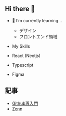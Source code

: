 ## Hi there 👋

<!--
**darmadevZone/darmadevZone** is a ✨ _special_ ✨ repository because its `README.md` (this file) appears on your GitHub profile.

Here are some ideas to get you started:

- 🔭 I’m currently working on ...
- 🌱 I’m currently learning ...
- 👯 I’m looking to collaborate on ...
- 🤔 I’m looking for help with ...
- 💬 Ask me about ...
- 📫 How to reach me: ...
- 😄 Pronouns: ...
- ⚡ Fun fact: ...
-->
- 🌱 I’m currently learning ..
  - デザイン
  - フロントエンド領域

- My Skills

- React (Nextjs)
- Typescript
- Figma

## 記事
- [Github再入門](https://gist.github.com/darmadevZone/7aa3f4d13af0360f91beb9d1a5c43448)
- [Zenn](https://zenn.dev/dandan)
